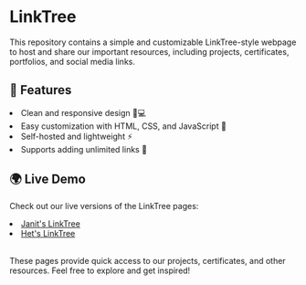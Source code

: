 <h1>LinkTree</h1>
<p>This repository contains a simple and customizable LinkTree-style webpage to host and share our important resources, including projects, certificates, portfolios, and social media links.</p>

<h2>🚀 Features</h2>
<li>Clean and responsive design 📱💻</li>
<li>Easy customization with HTML, CSS, and JavaScript 🎨</li>
<li>Self-hosted and lightweight ⚡</li>
<li>Supports adding unlimited links 🔗</li>

<h2>🌍 Live Demo</h2>
<p>Check out our live versions of the LinkTree pages:</p>
<li><a href="">Janit's LinkTree</a></li>
<li><a href="">Het's LinkTree</a></li>
<br>
<p>These pages provide quick access to our projects, certificates, and other resources. Feel free to explore and get inspired!</p>